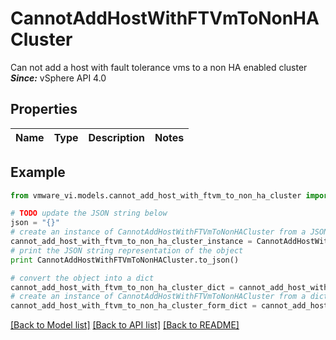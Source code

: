 # CannotAddHostWithFTVmToNonHACluster

Can not add a host with fault tolerance vms to a non HA enabled cluster  ***Since:*** vSphere API 4.0 

## Properties
Name | Type | Description | Notes
------------ | ------------- | ------------- | -------------

## Example

```python
from vmware_vi.models.cannot_add_host_with_ftvm_to_non_ha_cluster import CannotAddHostWithFTVmToNonHACluster

# TODO update the JSON string below
json = "{}"
# create an instance of CannotAddHostWithFTVmToNonHACluster from a JSON string
cannot_add_host_with_ftvm_to_non_ha_cluster_instance = CannotAddHostWithFTVmToNonHACluster.from_json(json)
# print the JSON string representation of the object
print CannotAddHostWithFTVmToNonHACluster.to_json()

# convert the object into a dict
cannot_add_host_with_ftvm_to_non_ha_cluster_dict = cannot_add_host_with_ftvm_to_non_ha_cluster_instance.to_dict()
# create an instance of CannotAddHostWithFTVmToNonHACluster from a dict
cannot_add_host_with_ftvm_to_non_ha_cluster_form_dict = cannot_add_host_with_ftvm_to_non_ha_cluster.from_dict(cannot_add_host_with_ftvm_to_non_ha_cluster_dict)
```
[[Back to Model list]](../README.md#documentation-for-models) [[Back to API list]](../README.md#documentation-for-api-endpoints) [[Back to README]](../README.md)


